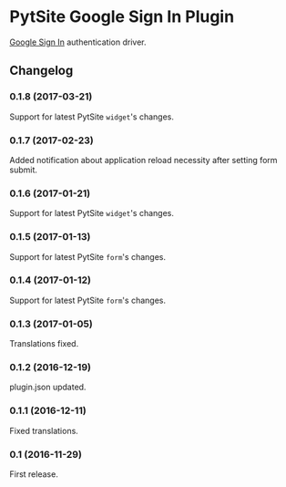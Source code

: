 # PytSite Google Sign In Plugin

[Google Sign In](https://developers.google.com/identity/sign-in/web/) authentication driver.


## Changelog


### 0.1.8 (2017-03-21)
Support for latest PytSite `widget`'s changes.


### 0.1.7 (2017-02-23)
Added notification about application reload necessity after setting form submit. 


### 0.1.6 (2017-01-21)
Support for latest PytSite `widget`'s changes. 


### 0.1.5 (2017-01-13)
Support for latest PytSite `form`'s changes.


### 0.1.4 (2017-01-12)
Support for latest PytSite `form`'s changes.


### 0.1.3 (2017-01-05)
Translations fixed.


### 0.1.2 (2016-12-19)
plugin.json updated.


### 0.1.1 (2016-12-11)
Fixed translations.


### 0.1 (2016-11-29)
First release.
